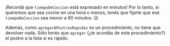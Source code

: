 ¡Recordá que `tiempoDeCoccion` está expresado en minutos! Por lo tanto, si queremos que sea cocine en una hora o menos, tenés que fijarte que ese `tiempoDeCoccion` sea menor a 60 minutos. :wink:

Además, como `agregarAPostresRapidos` es un procedimiento, no tiene que devolver nada. Sólo tenés que `agregar` (¿te acordás de este procedimiento?) el postre a la lista si es rápido. 